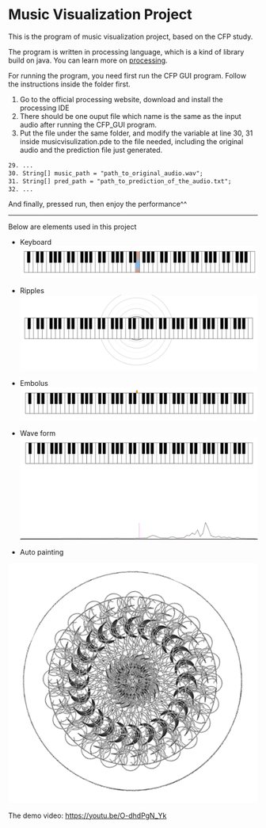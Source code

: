 # Music Visualization Project


This is the program of music visualization project, based on the CFP study.

The program is written in processing language, which is a kind of library build on java.
You can learn more on [processing](https://processing.org/).

For running the program, you need first run the CFP GUI program. Follow the instructions inside the folder first.
1. Go to the official processing website, download and install the processing IDE
1. There should be one ouput file which name is the same as the input audio after running the CFP_GUI program.
2. Put the file under the same folder, and modify the variable at line 30, 31 inside musicvisulization.pde to the file needed, 
including the original audio and the prediction file just generated.

```
29. ...
30. String[] music_path = "path_to_original_audio.wav";
31. String[] pred_path = "path_to_prediction_of_the_audio.txt";
32. ...
```


And finally, pressed run, then enjoy the performance^^

- - -

Below are elements used in this project
- Keyboard
![](./images/keyboard.png)

- Ripples
![](./images/ripple.png)

- Embolus
![](./images/embolus.png)

- Wave form
![](./images/wave_form.png)

- Auto painting

![](./images/auto_painting.png)

The demo video:
https://youtu.be/O-dhdPgN_Yk
